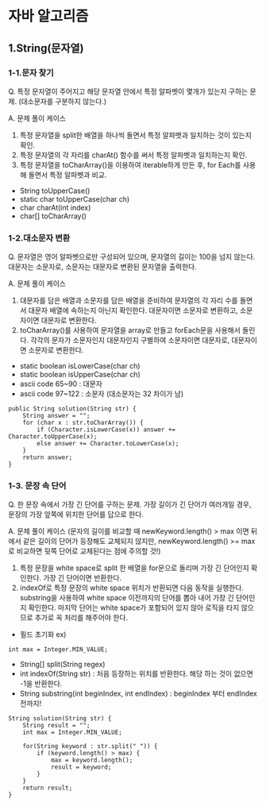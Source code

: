 # 자바 알고리즘

## 1.String(문자열)
### 1-1.문자 찾기
Q.
특정 문자열이 주어지고 해당 문자열 안에서 특정 알파벳이 몇개가 있는지 구하는 문제.
(대소문자를 구분하지 않는다.)

A.
문제 풀이 케이스
1) 특정 문자열을 split한 배열을 하나씩 돌면서 특정 알파벳과 일치하는 것이 있는지 확인.
2) 특정 문자열의 각 자리를 charAt() 함수를 써서 특정 알파벳과 일치하는지 확인.
3) 특정 문자열을 toCharArray()을 이용하여 iterable하게 만든 후, for Each를 사용해 돌면서 특정 알파벳과 비교.

* String toUpperCase()
* static char toUpperCase(char ch)
* char charAt(int index)
* char[] toCharArray()

### 1-2.대소문자 변환
Q.
문자열은 영어 알파벳으로만 구성되어 있으며, 문자열의 길이는 100을 넘지 않는다.
대문자는 소문자로, 소문자는 대문자로 변환된 문자열을 출력한다.

A.
문제 풀이 케이스
1) 대문자를 담은 배열과 소문자를 담은 배열을 준비하여 문자열의 각 자리 수를 돌면서 대문자 배열에 속하는지 아닌지 확인한다. 
   대문자이면 소문자로 변환하고, 소문자이면 대문자로 변환한다.
2) toCharArray()를 사용하여 문자열을 array로 만들고 forEach문을 사용해서 돌린다.
    각각의 문자가 소문자인지 대문자인지 구별하여 소문자이면 대문자로, 대문자이면 소문자로 변환한다.

* static boolean isLowerCase(char ch)
* static boolean isUpperCase(char ch)
* ascii code 65~90 : 대문자
* ascii code 97~122 : 소문자 (대소문자는 32 차이가 남)

~~~
public String solution(String str) {
    String answer = "";
    for (char x : str.toCharArray()) {
        if (Character.isLowerCase(x)) answer += Character.toUpperCase(x);
        else answer += Character.toLowerCase(x);
    }
    return answer;
}
~~~

### 1-3. 문장 속 단어

Q.
한 문장 속에서 가장 긴 단어를 구하는 문제.
가장 길이가 긴 단어가 여러개일 경우, 문장의 가장 앞쪽에 위치한 단어를 답으로 한다.

A.
문제 풀이 케이스
(문자의 길이를 비교할 때
newKeyword.length() > max 이면 뒤에서 같은 길이의 단어가 등장해도 교체되지 않지만,
newKeyword.length() >= max 로 비교하면 뒷쪽 단어로 교체된다는 점에 주의할 것!)

1. 특정 문장을 white space로 split 한 배열을 for문으로 돌리며 가장 긴 단어인지 확인한다.
   가장 긴 단어이면 반환한다.
2. indexOf로 특정 문장의 white space 위치가 반환되면 다음 동작을 실행한다.
   substring을 사용하여 white space 이전까지의 단어를 뽑아 내어 가장 긴 단어인지 확인한다.
   마지막 단어는 white space가 포함되어 있지 않아 로직을 타지 않으므로 추가로 꼭 처리를 해주어야 한다.

- 필드 초기화
  ex)

```
int max = Integer.MIN_VALUE;
```

- String[] split(String regex)
- int indexOf(String str) : 처음 등장하는 위치를 반환한다. 해당 하는 것이 없으면 -1을 반환한다.
- String substring(int beginIndex, int endIndex) : beginIndex 부터 endIndex 전까지!

~~~
String solution(String str) {
    String result = "";
    int max = Integer.MIN_VALUE;

    for(String keyword : str.split(" ")) {
        if (keyword.length() > max) {
            max = keyword.length();
            result = keyword;
        }
    }
    return result;
}
~~~